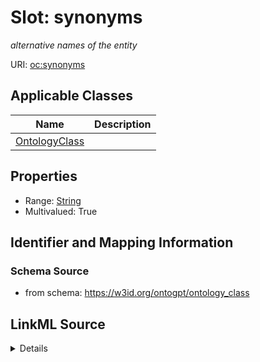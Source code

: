 # Slot: synonyms
_alternative names of the entity_


URI: [oc:synonyms](http://w3id.org/ontogpt/ontology-class-templatesynonyms)



<!-- no inheritance hierarchy -->




## Applicable Classes

| Name | Description |
| --- | --- |
[OntologyClass](OntologyClass.md) | 






## Properties

* Range: [String](String.md)
* Multivalued: True








## Identifier and Mapping Information







### Schema Source


* from schema: https://w3id.org/ontogpt/ontology_class




## LinkML Source

<details>
```yaml
name: synonyms
description: alternative names of the entity
from_schema: https://w3id.org/ontogpt/ontology_class
rank: 1000
multivalued: true
alias: synonyms
owner: OntologyClass
domain_of:
- OntologyClass
range: string

```
</details>
